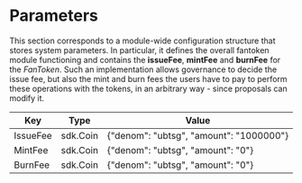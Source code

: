 <!-- 
order: 5
-->

# Parameters

This section corresponds to a module-wide configuration structure that stores system parameters. In particular, it defines the overall fantoken module functioning and contains the **issueFee**, **mintFee** and **burnFee** for the _FanToken_. Such an implementation allows governance to decide the issue fee, but also the mint and burn fees the users have to pay to perform these operations with the tokens, in an arbitrary way - since proposals can modify it.

| Key        | Type     | Value                                   |
| ---------- | -------- | --------------------------------------- |
| IssueFee | sdk.Coin | {"denom": "ubtsg", "amount": "1000000"} |
| MintFee | sdk.Coin | {"denom": "ubtsg", "amount": "0"} |
| BurnFee | sdk.Coin | {"denom": "ubtsg", "amount": "0"} |